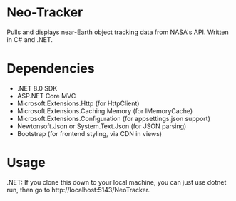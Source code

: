 # Neo-Tracker
Pulls and displays near-Earth object tracking data from NASA's API.  Written in C# and .NET.

# Dependencies
- .NET 8.0 SDK
- ASP.NET Core MVC
- Microsoft.Extensions.Http (for HttpClient)
- Microsoft.Extensions.Caching.Memory (for IMemoryCache)
- Microsoft.Extensions.Configuration (for appsettings.json support)
- Newtonsoft.Json or System.Text.Json (for JSON parsing)
- Bootstrap (for frontend styling, via CDN in views)

# Usage
.NET: If you clone this down to your local machine, you can just use dotnet run, then go to http://localhost:5143/NeoTracker.
